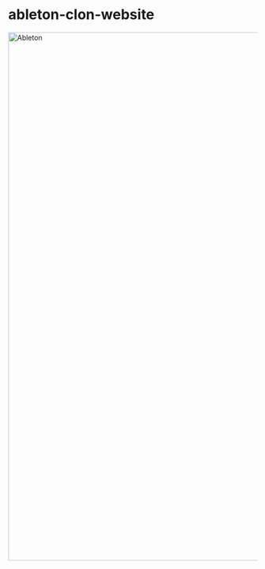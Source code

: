 # ableton-clon-website
<img width="1065" alt="Ableton" src="https://user-images.githubusercontent.com/82316502/195166876-8e9884a0-30e6-46d0-8d61-6e0256ae2d13.png">

